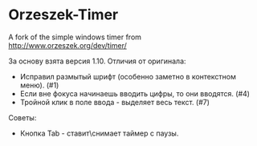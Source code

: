 Orzeszek-Timer
==============

A fork of the simple windows timer from http://www.orzeszek.org/dev/timer/

За основу взята версия 1.10. Отличия от оригинала:
* Исправил размытый шрифт (особенно заметно в контекстном меню). (#1)
* Если вне фокуса начинаешь вводить цифры, то они вводятся. (#4)
* Тройной клик в поле ввода - выделяет весь текст. (#7)

Советы:
* Кнопка Tab - ставит\снимает таймер с паузы.